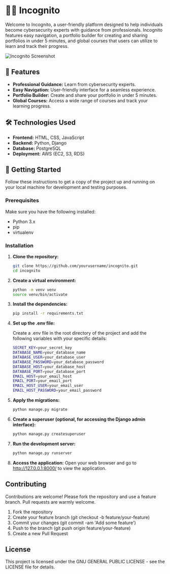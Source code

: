 # 🕵️‍♂️ Incognito

Welcome to Incognito, a user-friendly platform designed to help individuals become cybersecurity experts with guidance from professionals. Incognito features easy navigation, a portfolio builder for creating and sharing portfolios in under 5 minutes, and global courses that users can utilize to learn and track their progress.

![Incognito Screenshot](https://satyam-portfolio-24.s3.ap-south-1.amazonaws.com/img/projects/incognito-mockup.png)

## 🌟 Features

- **Professional Guidance:** Learn from cybersecurity experts.
- **Easy Navigation:** User-friendly interface for a seamless experience.
- **Portfolio Builder:** Create and share your portfolio in under 5 minutes.
- **Global Courses:** Access a wide range of courses and track your learning progress.

## 🛠️ Technologies Used

- **Frontend:** HTML, CSS, JavaScript
- **Backend:** Python, Django
- **Database:** PostgreSQL
- **Deployment:** AWS (EC2, S3, RDS)

## 🚀 Getting Started

Follow these instructions to get a copy of the project up and running on your local machine for development and testing purposes.

### Prerequisites

Make sure you have the following installed:

- Python 3.x
- pip
- virtualenv

### Installation

1. **Clone the repository:**

   ```bash
   git clone https://github.com/yourusername/incognito.git
   cd incognito
   
2. **Create a virtual environment:**

   ```bash
   python -m venv venv
   source venv/bin/activate  
   
3. **Install the dependencies:**

   ```bash 
   pip install -r requirements.txt

4. **Set up the .env file:**

   Create a .env file in the root directory of the project and add the following variables with your specific details:

   ```bash 
   SECRET_KEY=your_secret_key
   DATABASE_NAME=your_database_name
   DATABASE_USER=your_database_user
   DATABASE_PASSWORD=your_database_password
   DATABASE_HOST=your_database_host
   DATABASE_PORT=your_database_port
   EMAIL_HOST=your_email_host
   EMAIL_PORT=your_email_port
   EMAIL_HOST_USER=your_email_user
   EMAIL_HOST_PASSWORD=your_email_password
   
5. **Apply the migrations:**

   ```bash
   python manage.py migrate

6. **Create a superuser (optional, for accessing the Django admin interface):**

   ```bash
   python manage.py createsuperuser

7. **Run the development server:**

   ```bash
   python manage.py runserver

8. **Access the application:**
Open your web browser and go to http://127.0.0.1:8000/ to view the application.

## Contributing

Contributions are welcome! Please fork the repository and use a feature branch. Pull requests are warmly welcome.

1.	Fork the repository
2.	Create your feature branch (git checkout -b feature/your-feature)
3.	Commit your changes (git commit -am 'Add some feature')
4.	Push to the branch (git push origin feature/your-feature)
5.	Create a new Pull Request
	
## License   

This project is licensed under the GNU GENERAL PUBLIC LICENSE - see the LICENSE file for details.
